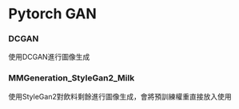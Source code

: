 # Pytorch GAN

### DCGAN
使用DCGAN進行圖像生成

### MMGeneration_StyleGan2_Milk
使用StyleGan2對飲料剩餘進行圖像生成，會將預訓練權重直接放入使用
